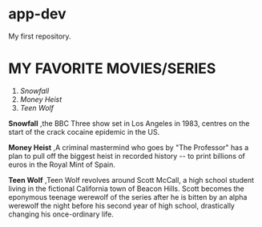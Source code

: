 # app-dev
My first repository.
# MY FAVORITE MOVIES/SERIES
1. *Snowfall*
2. *Money Heist*
3. *Teen Wolf*

**Snowfall** ,the BBC Three show set in Los Angeles in 1983, centres on the start of the crack cocaine epidemic in the US.

**Money Heist** ,A criminal mastermind who goes by "The Professor" has a plan to pull off the biggest heist in recorded history -- to print billions of euros in the Royal Mint of Spain.

**Teen Wolf** ,Teen Wolf revolves around Scott McCall, a high school student living in the fictional California town of Beacon Hills. Scott becomes the eponymous teenage werewolf of the series after he is bitten by an alpha werewolf the night before his second year of high school, drastically changing his once-ordinary life.
